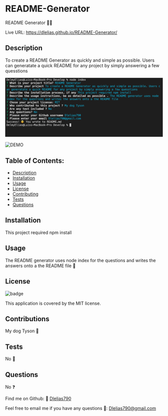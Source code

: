 # README-Generator
  README Generator 👨‍💻
  
  Live URL: https://dlelias.github.io/README-Generator/

  ## Description 
  To create a README Generator as quickly and simple as possible. Users can generatate a quick README for any project by simply answering a few quesstions
  
  ![alt-text](./images/terminal.png "Terminal snapshot")
  
 ![DEMO](https://github.com/Dlelias/README-Generator/blob/main/Develop/screenrecording/DEMO.gif)

  

  ## Table of Contents:
- [Description](#description)
- [Installation](#installation)
- [Usage](#usage)
- [License](#license)
- [Contributing](#contributing)
- [Tests](#tests)
- [Questions](#questions)

## Installation
This project required npm install 

## Usage
The README generator uses node index for the questions and writes the answers onto a the README file  💾


## License 
![badge](https://img.shields.io/badge/license-MIT-brightgreen)


This application is covered by the MIT license. 

## Contributions
My dog Tyson  👥

## Tests
No 📝

## Questions
No ❓ 



Find me on Github: 🤙 [Dlelias790](https://github.com/Dlelias790)


Feel free to email me if you have any questions 🌈: Dlelias790@gmail.com
